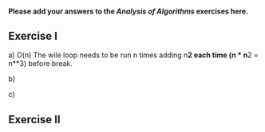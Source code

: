 #### Please add your answers to the ***Analysis of  Algorithms*** exercises here.

## Exercise I

a) O(n) The wile loop needs to be run n times adding n**2 each time (n * n**2 = n**3) before break.


b)


c)

## Exercise II


